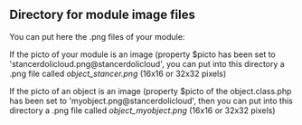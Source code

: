
Directory for module image files
--------------------------------

You can put here the .png files of your module:


If the picto of your module is an image (property $picto has been set to 'stancerdolicloud.png@stancerdolicloud', you can put into this
directory a .png file called *object_stancer.png* (16x16 or 32x32 pixels)


If the picto of an object is an image (property $picto of the object.class.php has been set to 'myobject.png@stancerdolicloud', then you can put into this
directory a .png file called *object_myobject.png* (16x16 or 32x32 pixels)

